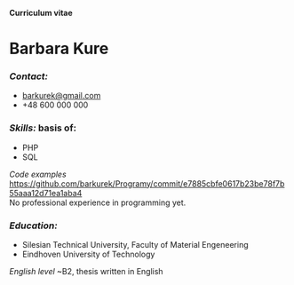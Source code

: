 **Curriculum vitae**<br/>

# Barbara Kure<br/>

### *Contact:* 
* barkurek@gmail.com 
* +48 600 000 000 <br/>

### *Skills:* basis of:
* PHP
* SQL<br/>

*Code examples* https://github.com/barkurek/Programy/commit/e7885cbfe0617b23be78f7b55aaa12d71ea1aba4<br/>
No professional experience in programming yet.<br/>

### *Education:*  
* Silesian Technical University, Faculty of Material Engeneering
* Eindhoven University of Technology <br/>

*English level* ~B2, thesis written in English<br/>
